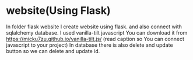 # website(Using Flask)

In folder flask website I create website using flask.
and also connect with sqlalchemy database.
I used vanilla-tilt javascript You can download it from https://micku7zu.github.io/vanilla-tilt.js/
(read caption so You can connect javascript to your project)
In database there is also delete and update button so we can delete and update id.
